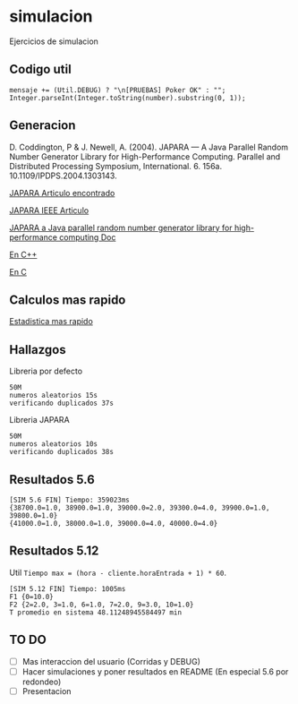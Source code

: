 # simulacion
Ejercicios de simulacion

## Codigo util

```
mensaje += (Util.DEBUG) ? "\n[PRUEBAS] Poker OK" : "";
Integer.parseInt(Integer.toString(number).substring(0, 1));
```

## Generacion

D. Coddington, P & J. Newell, A. (2004). JAPARA — A Java Parallel Random Number Generator Library for High-Performance Computing. Parallel and Distributed Processing Symposium, International. 6. 156a. 10.1109/IPDPS.2004.1303143.

[JAPARA Articulo encontrado](https://www.researchgate.net/publication/232635848_JAPARA_-_A_Java_Parallel_Random_Number_Generator_Library_for_High-Performance_Computing)

[JAPARA IEEE Articulo](http://ieeexplore.ieee.org/document/1303143/?reload=true)

[JAPARA a Java parallel random number generator library for high-performance computing Doc](https://www.cs.rit.edu/~ark/pj/doc/overview-summary.html)

[En C++](https://github.com/cslarsen/mersenne-twister)

[En C](https://stackoverflow.com/questions/1640258/need-a-fast-random-generator-for-c)

## Calculos mas rapido

[Estadistica mas rapido](http://commons.apache.org/proper/commons-math/javadocs/api-3.2/org/apache/commons/math3/stat/descriptive/SummaryStatistics.html)

## Hallazgos

Libreria por defecto
```
50M
numeros aleatorios 15s
verificando duplicados 37s
```

Libreria JAPARA
```
50M
numeros aleatorios 10s
verificando duplicados 38s
```

## Resultados 5.6

```
[SIM 5.6 FIN] Tiempo: 359023ms
{38700.0=1.0, 38900.0=1.0, 39000.0=2.0, 39300.0=4.0, 39900.0=1.0, 39800.0=1.0}
{41000.0=1.0, 38000.0=1.0, 39000.0=4.0, 40000.0=4.0}
```

## Resultados 5.12

Util `Tiempo max = (hora - cliente.horaEntrada + 1) * 60`.

```
[SIM 5.12 FIN] Tiempo: 1005ms
F1 {0=10.0}
F2 {2=2.0, 3=1.0, 6=1.0, 7=2.0, 9=3.0, 10=1.0}
T promedio en sistema 48.11248945584497 min
```

## TO DO

- [ ] Mas interaccion del usuario (Corridas y DEBUG)
- [ ] Hacer simulaciones y poner resultados en README (En especial 5.6 por redondeo)
- [ ] Presentacion